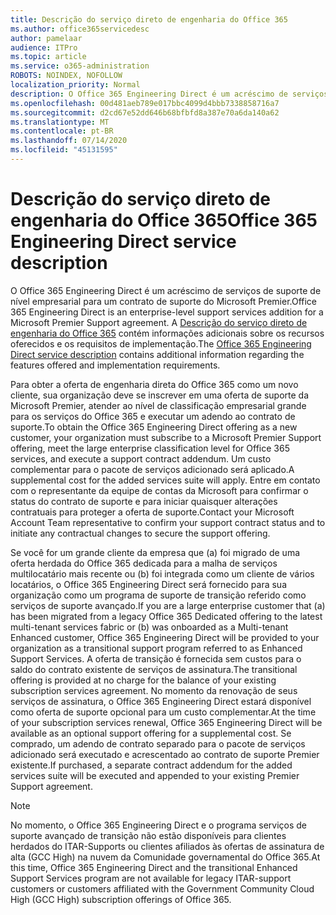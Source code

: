 ```yaml
---
title: Descrição do serviço direto de engenharia do Office 365
ms.author: office365servicedesc
author: pamelaar
audience: ITPro
ms.topic: article
ms.service: o365-administration
ROBOTS: NOINDEX, NOFOLLOW
localization_priority: Normal
description: O Office 365 Engineering Direct é um acréscimo de serviços de suporte de nível empresarial para um contrato de suporte do Microsoft Premier. A descrição do serviço direto de engenharia do Office 365 contém informações adicionais sobre os recursos oferecidos e os requisitos de implementação.
ms.openlocfilehash: 00d481aeb789e017bbc4099d4bbb7338858716a7
ms.sourcegitcommit: d2cd67e52dd646b68bfbfd8a387e70a6da140a62
ms.translationtype: MT
ms.contentlocale: pt-BR
ms.lasthandoff: 07/14/2020
ms.locfileid: "45131595"
---
```

# <a name="office-365-engineering-direct-service-description"></a><span data-ttu-id="8a51c-104">Descrição do serviço direto de engenharia do Office 365</span><span class="sxs-lookup"><span data-stu-id="8a51c-104">Office 365 Engineering Direct service description</span></span>

<span data-ttu-id="8a51c-105">O Office 365 Engineering Direct é um acréscimo de serviços de suporte de nível empresarial para um contrato de suporte do Microsoft Premier.</span><span class="sxs-lookup"><span data-stu-id="8a51c-105">Office 365 Engineering Direct is an enterprise-level support services addition for a Microsoft Premier Support agreement.</span></span> <span data-ttu-id="8a51c-106">A [Descrição do serviço direto de engenharia do Office 365](https://github.com/MicrosoftDocs/OfficeDocs-O365ServiceDescriptions/blob/master/Office%20365%20Engineering%20Direct%20-%20Svc%20Desc%20(25mar2019).pdf) contém informações adicionais sobre os recursos oferecidos e os requisitos de implementação.</span><span class="sxs-lookup"><span data-stu-id="8a51c-106">The [Office 365 Engineering Direct service description](https://github.com/MicrosoftDocs/OfficeDocs-O365ServiceDescriptions/blob/master/Office%20365%20Engineering%20Direct%20-%20Svc%20Desc%20(25mar2019).pdf) contains additional information regarding the features offered and implementation requirements.</span></span>

<span data-ttu-id="8a51c-107">Para obter a oferta de engenharia direta do Office 365 como um novo cliente, sua organização deve se inscrever em uma oferta de suporte da Microsoft Premier, atender ao nível de classificação empresarial grande para os serviços do Office 365 e executar um adendo ao contrato de suporte.</span><span class="sxs-lookup"><span data-stu-id="8a51c-107">To obtain the Office 365 Engineering Direct offering as a new customer, your organization must subscribe to a Microsoft Premier Support offering, meet the large enterprise classification level for Office 365 services, and execute a support contract addendum.</span></span> <span data-ttu-id="8a51c-108">Um custo complementar para o pacote de serviços adicionado será aplicado.</span><span class="sxs-lookup"><span data-stu-id="8a51c-108">A supplemental cost for the added services suite will apply.</span></span> <span data-ttu-id="8a51c-109">Entre em contato com o representante da equipe de contas da Microsoft para confirmar o status do contrato de suporte e para iniciar quaisquer alterações contratuais para proteger a oferta de suporte.</span><span class="sxs-lookup"><span data-stu-id="8a51c-109">Contact your Microsoft Account Team representative to confirm your support contract status and to initiate any contractual changes to secure the support offering.</span></span> 

<span data-ttu-id="8a51c-110">Se você for um grande cliente da empresa que (a) foi migrado de uma oferta herdada do Office 365 dedicada para a malha de serviços multilocatário mais recente ou (b) foi integrada como um cliente de vários locatários, o Office 365 Engineering Direct será fornecido para sua organização como um programa de suporte de transição referido como serviços de suporte avançado.</span><span class="sxs-lookup"><span data-stu-id="8a51c-110">If you are a large enterprise customer that (a) has been migrated from a legacy Office 365 Dedicated offering to the latest multi-tenant services fabric or (b) was onboarded as a Multi-tenant Enhanced customer, Office 365 Engineering Direct will be provided to your organization as a transitional support program referred to as Enhanced Support Services.</span></span> <span data-ttu-id="8a51c-111">A oferta de transição é fornecida sem custos para o saldo do contrato existente de serviços de assinatura.</span><span class="sxs-lookup"><span data-stu-id="8a51c-111">The transitional offering is provided at no charge for the balance of your existing subscription services agreement.</span></span> <span data-ttu-id="8a51c-112">No momento da renovação de seus serviços de assinatura, o Office 365 Engineering Direct estará disponível como oferta de suporte opcional para um custo complementar.</span><span class="sxs-lookup"><span data-stu-id="8a51c-112">At the time of your subscription services renewal, Office 365 Engineering Direct will be available as an optional support offering for a supplemental cost.</span></span> <span data-ttu-id="8a51c-113">Se comprado, um adendo de contrato separado para o pacote de serviços adicionado será executado e acrescentado ao contrato de suporte Premier existente.</span><span class="sxs-lookup"><span data-stu-id="8a51c-113">If purchased, a separate contract addendum for the added services suite will be executed and appended to your existing Premier Support agreement.</span></span>

> [!NOTE]
> <span data-ttu-id="8a51c-114">No momento, o Office 365 Engineering Direct e o programa serviços de suporte avançado de transição não estão disponíveis para clientes herdados do ITAR-Supports ou clientes afiliados às ofertas de assinatura de alta (GCC High) na nuvem da Comunidade governamental do Office 365.</span><span class="sxs-lookup"><span data-stu-id="8a51c-114">At this time, Office 365 Engineering Direct and the transitional Enhanced Support Services program are not available for legacy ITAR-support customers or customers affiliated with the Government Community Cloud High (GCC High) subscription offerings of Office 365.</span></span>
